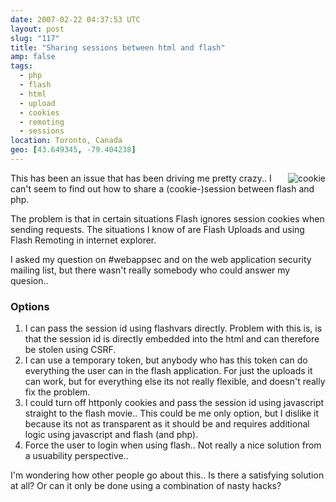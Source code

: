 ```yaml
---
date: 2007-02-22 04:37:53 UTC
layout: post
slug: "117"
title: "Sharing sessions between html and flash"
amp: false
tags:
  - php
  - flash
  - html
  - upload
  - cookies
  - remoting
  - sessions
location: Toronto, Canada
geo: [43.649345, -79.404238]
---
```

<p><img src="https://upload.wikimedia.org/wikipedia/commons/thumb/9/9a/Choco_chip_cookie.jpg/275px-Choco_chip_cookie.jpg" alt="cookie" style="float:right"/>This has been an issue that has been driving me pretty crazy.. I can't seem to find out how to share a (cookie-)session between flash and php.</p>

<p>The problem is that in certain situations Flash ignores session cookies when sending requests. The situations I know of are Flash Uploads and using Flash Remoting in internet explorer.</p>

<p>I asked my question on #webappsec and on the web application security mailing list,  but there wasn't really somebody who could answer my quesion..</p>

<h3>Options</h3>
<ol>
  <li>I can pass the session id using flashvars directly. Problem with this is, is that the session id is directly embedded into the html and can therefore be stolen using CSRF.</li>
  <li>I can use a temporary token, but anybody who has this token can do everything the user can in the flash application. For just the uploads it can work, but for everything else its not really flexible, and doesn't really fix the problem.</li>
  <li>I could turn off httponly cookies and pass the session id using javascript straight to the flash movie.. This could be me only option, but I dislike it because its not as transparent as it should be and requires additional logic using javascript and flash (and php).</li>
  <li>Force the user to login when using flash.. Not really a nice solution from a usuability perspective..</li>
</ol>

<p>I'm wondering how other people go about this.. Is there a satisfying solution at all? Or can it only be done using a combination of nasty hacks?</p>
